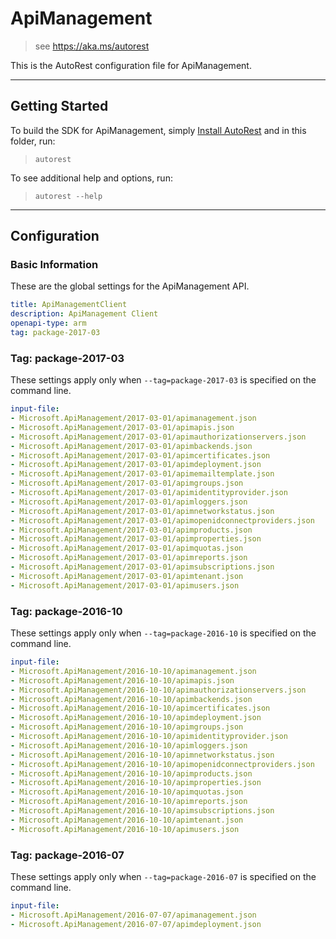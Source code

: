 # ApiManagement
    
> see https://aka.ms/autorest

This is the AutoRest configuration file for ApiManagement.



---
## Getting Started 
To build the SDK for ApiManagement, simply [Install AutoRest](https://aka.ms/autorest/install) and in this folder, run:

> `autorest`

To see additional help and options, run:

> `autorest --help`
---

## Configuration



### Basic Information 
These are the global settings for the ApiManagement API.

``` yaml
title: ApiManagementClient
description: ApiManagement Client
openapi-type: arm
tag: package-2017-03
```


### Tag: package-2017-03

These settings apply only when `--tag=package-2017-03` is specified on the command line.

``` yaml $(tag) == 'package-2017-03'
input-file:
- Microsoft.ApiManagement/2017-03-01/apimanagement.json
- Microsoft.ApiManagement/2017-03-01/apimapis.json
- Microsoft.ApiManagement/2017-03-01/apimauthorizationservers.json
- Microsoft.ApiManagement/2017-03-01/apimbackends.json
- Microsoft.ApiManagement/2017-03-01/apimcertificates.json
- Microsoft.ApiManagement/2017-03-01/apimdeployment.json
- Microsoft.ApiManagement/2017-03-01/apimemailtemplate.json
- Microsoft.ApiManagement/2017-03-01/apimgroups.json
- Microsoft.ApiManagement/2017-03-01/apimidentityprovider.json
- Microsoft.ApiManagement/2017-03-01/apimloggers.json
- Microsoft.ApiManagement/2017-03-01/apimnetworkstatus.json
- Microsoft.ApiManagement/2017-03-01/apimopenidconnectproviders.json
- Microsoft.ApiManagement/2017-03-01/apimproducts.json
- Microsoft.ApiManagement/2017-03-01/apimproperties.json
- Microsoft.ApiManagement/2017-03-01/apimquotas.json
- Microsoft.ApiManagement/2017-03-01/apimreports.json
- Microsoft.ApiManagement/2017-03-01/apimsubscriptions.json
- Microsoft.ApiManagement/2017-03-01/apimtenant.json
- Microsoft.ApiManagement/2017-03-01/apimusers.json
```


### Tag: package-2016-10

These settings apply only when `--tag=package-2016-10` is specified on the command line.

``` yaml $(tag) == 'package-2016-10'
input-file:
- Microsoft.ApiManagement/2016-10-10/apimanagement.json
- Microsoft.ApiManagement/2016-10-10/apimapis.json
- Microsoft.ApiManagement/2016-10-10/apimauthorizationservers.json
- Microsoft.ApiManagement/2016-10-10/apimbackends.json
- Microsoft.ApiManagement/2016-10-10/apimcertificates.json
- Microsoft.ApiManagement/2016-10-10/apimdeployment.json
- Microsoft.ApiManagement/2016-10-10/apimgroups.json
- Microsoft.ApiManagement/2016-10-10/apimidentityprovider.json
- Microsoft.ApiManagement/2016-10-10/apimloggers.json
- Microsoft.ApiManagement/2016-10-10/apimnetworkstatus.json
- Microsoft.ApiManagement/2016-10-10/apimopenidconnectproviders.json
- Microsoft.ApiManagement/2016-10-10/apimproducts.json
- Microsoft.ApiManagement/2016-10-10/apimproperties.json
- Microsoft.ApiManagement/2016-10-10/apimquotas.json
- Microsoft.ApiManagement/2016-10-10/apimreports.json
- Microsoft.ApiManagement/2016-10-10/apimsubscriptions.json
- Microsoft.ApiManagement/2016-10-10/apimtenant.json
- Microsoft.ApiManagement/2016-10-10/apimusers.json
```
 
### Tag: package-2016-07

These settings apply only when `--tag=package-2016-07` is specified on the command line.

``` yaml $(tag) == 'package-2016-07'
input-file:
- Microsoft.ApiManagement/2016-07-07/apimanagement.json
- Microsoft.ApiManagement/2016-07-07/apimdeployment.json
```

